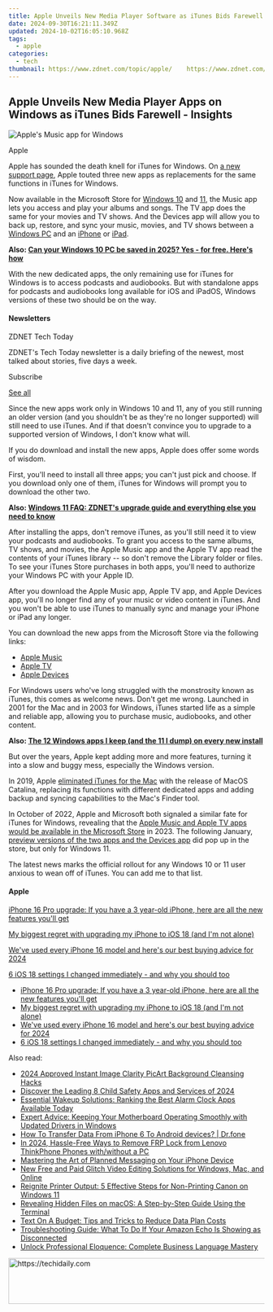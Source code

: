 ```yaml
---
title: Apple Unveils New Media Player Software as iTunes Bids Farewell on Windows Platform - Detailed Coverage by ZDNet
date: 2024-09-30T16:21:11.349Z
updated: 2024-10-02T16:05:10.968Z
tags:
  - apple
categories:
  - tech
thumbnail: https://www.zdnet.com/topic/apple/    https://www.zdnet.com/a/img/resize/e21ae69c19d9a105c657b0eed6fb4d776798d39a/2024/02/08/8173e3dd-f4f5-449d-b5f3-5e334b5d149a/figure-top-rip-itunes-apple-officially-releases-replacement-media-apps-for-windows.jpg?width=170&height=96&fit=crop&auto=webp
---
```


## Apple Unveils New Media Player Apps on Windows as iTunes Bids Farewell - Insights

![Apple's Music app for Windows](https://www.zdnet.com/a/img/resize/8fa706c6063bc39d02d5db03e0b8a76d228f1460/2024/02/08/8173e3dd-f4f5-449d-b5f3-5e334b5d149a/figure-top-rip-itunes-apple-officially-releases-replacement-media-apps-for-windows.jpg?auto=webp&width=1280)

Apple

Apple has sounded the death knell for iTunes for Windows. On [a new support page](https://support.apple.com/en-us/HT210384#619), Apple touted three new apps as replacements for the same functions in iTunes for Windows. 

Now available in the Microsoft Store for [Windows 10](https://www.zdnet.com/article/can-your-windows-10-pc-be-saved-in-2025-yes-for-free-heres-how/) and [11](https://www.zdnet.com/article/six-things-you-should-do-right-away-with-your-new-windows-11-pc/), the Music app lets you access and play your albums and songs. The TV app does the same for your movies and TV shows. And the Devices app will allow you to back up, restore, and sync your music, movies, and TV shows between a [Windows PC](https://www.zdnet.com/article/best-windows-laptop/) and an [iPhone](https://www.zdnet.com/article/best-iphone/) or [iPad](https://www.zdnet.com/article/best-ipad/).

**Also: [Can your Windows 10 PC be saved in 2025? Yes - for free. Here's how](https://www.zdnet.com/article/can-your-windows-10-pc-be-saved-in-2025-yes-for-free-heres-how/)**

With the new dedicated apps, the only remaining use for iTunes for Windows is to access podcasts and audiobooks. But with standalone apps for podcasts and audiobooks long available for iOS and iPadOS, Windows versions of these two should be on the way.

#### Newsletters

ZDNET Tech Today

ZDNET's Tech Today newsletter is a daily briefing of the newest, most talked about stories, five days a week.

 Subscribe

[See all](https://www.zdnet.com/newsletters/)

Since the new apps work only in Windows 10 and 11, any of you still running an older version (and you shouldn't be as they're no longer supported) will still need to use iTunes. And if that doesn't convince you to upgrade to a supported version of Windows, I don't know what will.

If you do download and install the new apps, Apple does offer some words of wisdom.

First, you'll need to install all three apps; you can't just pick and choose. If you download only one of them, iTunes for Windows will prompt you to download the other two.

**Also: [Windows 11 FAQ: ZDNET's upgrade guide and everything else you need to know](https://www.zdnet.com/article/windows-11-faq-heres-everything-you-need-to-know/)**

After installing the apps, don't remove iTunes, as you'll still need it to view your podcasts and audiobooks. To grant you access to the same albums, TV shows, and movies, the Apple Music app and the Apple TV app read the contents of your iTunes library -- so don't remove the Library folder or files. To see your iTunes Store purchases in both apps, you'll need to authorize your Windows PC with your Apple ID.

After you download the Apple Music app, Apple TV app, and Apple Devices app, you'll no longer find any of your music or video content in iTunes. And you won't be able to use iTunes to manually sync and manage your iPhone or iPad any longer.

You can download the new apps from the Microsoft Store via the following links:

* [Apple Music](https://apps.microsoft.com/detail/9PFHDD62MXS1)
* [Apple TV](https://apps.microsoft.com/detail/9NM4T8B9JQZ1)
* [Apple Devices](https://apps.microsoft.com/detail/9NP83LWLPZ9K)

For Windows users who've long struggled with the monstrosity known as iTunes, this comes as welcome news. Don't get me wrong. Launched in 2001 for the Mac and in 2003 for Windows, iTunes started life as a simple and reliable app, allowing you to purchase music, audiobooks, and other content.

**Also: [The 12 Windows apps I keep (and the 11 I dump) on every new install](https://www.zdnet.com/article/these-are-the-windows-11-apps-i-use-and-the-ones-i-dump/)**

But over the years, Apple kept adding more and more features, turning it into a slow and buggy mess, especially the Windows version.

In 2019, Apple [eliminated iTunes for the Mac](https://www.zdnet.com/article/rip-itunes-apple-releases-macos-10-15-catalina/) with the release of MacOS Catalina, replacing its functions with different dedicated apps and adding backup and syncing capabilities to the Mac's Finder tool.

In October of 2022, Apple and Microsoft both signaled a similar fate for iTunes for Windows, revealing that the [Apple Music and Apple TV apps would be available in the Microsoft Store](https://www.zdnet.com/article/microsoft-icloud-photos-apple-tv-and-apple-music-are-coming-to-windows-11/) in 2023\. The following January, [preview versions of the two apps and the Devices app](https://www.zdnet.com/article/apple-music-apple-tv-apps-are-coming-to-windows-11/) did pop up in the store, but only for Windows 11.

The latest news marks the official rollout for any Windows 10 or 11 user anxious to wean off of iTunes. You can add me to that list.

#### Apple

[iPhone 16 Pro upgrade: If you have a 3 year-old iPhone, here are all the new features you'll get](https://www.zdnet.com/article/iphone-16-pro-and-pro-max-hands-on/ "iPhone 16 Pro upgrade: If you have a 3 year-old iPhone, here are all the new features you'll get")

[My biggest regret with upgrading my iPhone to iOS 18 (and I'm not alone)](https://www.zdnet.com/article/my-biggest-regret-with-upgrading-my-iphone-to-ios-18-and-im-not-alone/ "My biggest regret with upgrading my iPhone to iOS 18 (and I'm not alone)")

[We've used every iPhone 16 model and here's our best buying advice for 2024](https://www.zdnet.com/article/iphone-16-pro-max-buying-advice-2024/ "We've used every iPhone 16 model and here's our best buying advice for 2024")

[6 iOS 18 settings I changed immediately - and why you should too](https://www.zdnet.com/article/6-ios-18-settings-i-changed-immediately-and-why-you-should-too/ "6 iOS 18 settings I changed immediately - and why you should too")

* [iPhone 16 Pro upgrade: If you have a 3 year-old iPhone, here are all the new features you'll get](https://www.zdnet.com/article/iphone-16-pro-and-pro-max-hands-on/ "iPhone 16 Pro upgrade: If you have a 3 year-old iPhone, here are all the new features you'll get")
* [My biggest regret with upgrading my iPhone to iOS 18 (and I'm not alone)](https://www.zdnet.com/article/my-biggest-regret-with-upgrading-my-iphone-to-ios-18-and-im-not-alone/ "My biggest regret with upgrading my iPhone to iOS 18 (and I'm not alone)")
* [We've used every iPhone 16 model and here's our best buying advice for 2024](https://www.zdnet.com/article/iphone-16-pro-max-buying-advice-2024/ "We've used every iPhone 16 model and here's our best buying advice for 2024")
* [6 iOS 18 settings I changed immediately - and why you should too](https://www.zdnet.com/article/6-ios-18-settings-i-changed-immediately-and-why-you-should-too/ "6 iOS 18 settings I changed immediately - and why you should too")

<ins class="adsbygoogle"
     style="display:block"
     data-ad-format="autorelaxed"
     data-ad-client="ca-pub-7571918770474297"
     data-ad-slot="1223367746"></ins>

<ins class="adsbygoogle"
     style="display:block"
     data-ad-client="ca-pub-7571918770474297"
     data-ad-slot="8358498916"
     data-ad-format="auto"
     data-full-width-responsive="true"></ins>

<span class="atpl-alsoreadstyle">Also read:</span>
<div><ul>
<li><a href="https://extra-guidance.techidaily.com/2024-approved-instant-image-clarity-picart-background-cleansing-hacks/"><u>2024 Approved Instant Image Clarity PicArt Background Cleansing Hacks</u></a></li>
<li><a href="https://tech-recovery.techidaily.com/discover-the-leading-8-child-safety-apps-and-services-of-2024/"><u>Discover the Leading 8 Child Safety Apps and Services of 2024</u></a></li>
<li><a href="https://tech-recovery.techidaily.com/essential-wakeup-solutions-ranking-the-best-alarm-clock-apps-available-today/"><u>Essential Wakeup Solutions: Ranking the Best Alarm Clock Apps Available Today</u></a></li>
<li><a href="https://win-amazing.techidaily.com/expert-advice-keeping-your-motherboard-operating-smoothly-with-updated-drivers-in-windows/"><u>Expert Advice: Keeping Your Motherboard Operating Smoothly with Updated Drivers in Windows</u></a></li>
<li><a href="https://review-topics.techidaily.com/how-to-transfer-data-from-iphone-6-to-android-devices-drfone-by-drfone-transfer-data-from-ios-transfer-data-from-ios/"><u>How To Transfer Data From iPhone 6 To Android devices? | Dr.fone</u></a></li>
<li><a href="https://android-frp.techidaily.com/in-2024-hassle-free-ways-to-remove-frp-lock-from-lenovo-thinkphone-phones-withwithout-a-pc-by-drfone-android/"><u>In 2024, Hassle-Free Ways to Remove FRP Lock from Lenovo ThinkPhone Phones with/without a PC</u></a></li>
<li><a href="https://tech-recovery.techidaily.com/mastering-the-art-of-planned-messaging-on-your-iphone-device/"><u>Mastering the Art of Planned Messaging on Your iPhone Device</u></a></li>
<li><a href="https://ai-driven-video-production.techidaily.com/new-free-and-paid-glitch-video-editing-solutions-for-windows-mac-and-online/"><u>New Free and Paid Glitch Video Editing Solutions for Windows, Mac, and Online</u></a></li>
<li><a href="https://printer-issues.techidaily.com/reignite-printer-output-5-effective-steps-for-non-printing-canon-on-windows-11/"><u>Reignite Printer Output: 5 Effective Steps for Non-Printing Canon on Windows 11</u></a></li>
<li><a href="https://technical-tips.techidaily.com/revealing-hidden-files-on-macos-a-step-by-step-guide-using-the-terminal/"><u>Revealing Hidden Files on macOS: A Step-by-Step Guide Using the Terminal</u></a></li>
<li><a href="https://tech-recovery.techidaily.com/text-on-a-budget-tips-and-tricks-to-reduce-data-plan-costs/"><u>Text On A Budget: Tips and Tricks to Reduce Data Plan Costs</u></a></li>
<li><a href="https://tech-recovery.techidaily.com/troubleshooting-guide-what-to-do-if-your-amazon-echo-is-showing-as-disconnected/"><u>Troubleshooting Guide: What To Do If Your Amazon Echo Is Showing as Disconnected</u></a></li>
<li><a href="https://mondly-stories.techidaily.com/unlock-professional-eloquence-complete-business-language-mastery/"><u>Unlock Professional Eloquence: Complete Business Language Mastery</u></a></li>
</ul></div>

<!-- affiliate ads begin -->
<a href="https://aligracehair.sjv.io/c/5597632/1884002/19272" target="_top" id="1884002">
  <img src="//a.impactradius-go.com/display-ad/19272-1884002" border="0" alt="https://techidaily.com" width="728" height="90"/>
</a>
<img height="0" width="0" src="https://aligracehair.sjv.io/i/5597632/1884002/19272" style="position:absolute;visibility:hidden;" border="0" />
<!-- affiliate ads end -->

